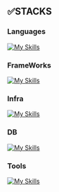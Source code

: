 

## ✅STACKS

### Languages
[![My Skills](https://skillicons.dev/icons?i=js,ts,html,css&theme=light)](https://skillicons.dev)
<br/>
### FrameWorks
[![My Skills](https://skillicons.dev/icons?i=nodejs,express,nestjs,react&theme=light)](https://skillicons.dev)
<br/>
### Infra
[![My Skills](https://skillicons.dev/icons?i=aws,cloudflare,linux)](https://skillicons.dev)
<br/>
### DB
[![My Skills](https://skillicons.dev/icons?i=mysql,mongodb&theme=light)](https://skillicons.dev)
<br/>
### Tools
[![My Skills](https://skillicons.dev/icons?i=git,github,notion,vscode)](https://skillicons.dev)
<br/>







